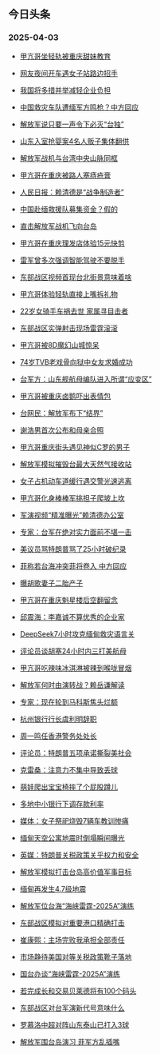 ## 今日头条 
### 2025-04-03

+ [甲亢哥坐轻轨被重庆甜妹教育](https://www.toutiao.com/trending/7488673326022282790/%3Fcategory_name%3Dtopic_innerflow%26event_type%3Dhot_board%26log_pb%3D%257B%2522category_name%2522%253A%2522topic_innerflow%2522%252C%2522cluster_type%2522%253A%25222%2522%252C%2522enter_from%2522%253A%2522click_category%2522%252C%2522entrance_hotspot%2522%253A%2522outside%2522%252C%2522event_type%2522%253A%2522hot_board%2522%252C%2522hot_board_cluster_id%2522%253A%25227488673326022282790%2522%252C%2522hot_board_impr_id%2522%253A%25222025040300133316B08BC09303214568EC%2522%252C%2522jump_page%2522%253A%2522hot_board_page%2522%252C%2522location%2522%253A%2522news_hot_card%2522%252C%2522page_location%2522%253A%2522hot_board_page%2522%252C%2522rank%2522%253A%25221%2522%252C%2522source%2522%253A%2522trending_tab%2522%252C%2522style_id%2522%253A%252240132%2522%252C%2522title%2522%253A%2522%25E7%2594%25B2%25E4%25BA%25A2%25E5%2593%25A5%25E5%259D%2590%25E8%25BD%25BB%25E8%25BD%25A8%25E8%25A2%25AB%25E9%2587%258D%25E5%25BA%2586%25E7%2594%259C%25E5%25A6%25B9%25E6%2595%2599%25E8%2582%25B2%2522%257D%26rank%3D1%26style_id%3D40132%26topic_id%3D7488673326022282790)

+ [网友夜间开车遇女子站路边招手](https://www.toutiao.com/trending/7488191077124554791/%3Fcategory_name%3Dtopic_innerflow%26event_type%3Dhot_board%26log_pb%3D%257B%2522category_name%2522%253A%2522topic_innerflow%2522%252C%2522cluster_type%2522%253A%25226%2522%252C%2522enter_from%2522%253A%2522click_category%2522%252C%2522entrance_hotspot%2522%253A%2522outside%2522%252C%2522event_type%2522%253A%2522hot_board%2522%252C%2522hot_board_cluster_id%2522%253A%25227488191077124554791%2522%252C%2522hot_board_impr_id%2522%253A%25222025040300133316B08BC09303214568EC%2522%252C%2522jump_page%2522%253A%2522hot_board_page%2522%252C%2522location%2522%253A%2522news_hot_card%2522%252C%2522page_location%2522%253A%2522hot_board_page%2522%252C%2522rank%2522%253A%25222%2522%252C%2522source%2522%253A%2522trending_tab%2522%252C%2522style_id%2522%253A%252240132%2522%252C%2522title%2522%253A%2522%25E7%25BD%2591%25E5%258F%258B%25E5%25A4%259C%25E9%2597%25B4%25E5%25BC%2580%25E8%25BD%25A6%25E9%2581%2587%25E5%25A5%25B3%25E5%25AD%2590%25E7%25AB%2599%25E8%25B7%25AF%25E8%25BE%25B9%25E6%258B%259B%25E6%2589%258B%2522%257D%26rank%3D2%26style_id%3D40132%26topic_id%3D7488191077124554791)

+ [我国将多措并举减轻企业负担](https://www.toutiao.com/article/7488650335691538998)

+ [中国救灾车队遭缅军方鸣枪？中方回应](https://www.toutiao.com/trending/7488683588808887818/%3Fcategory_name%3Dtopic_innerflow%26event_type%3Dhot_board%26log_pb%3D%257B%2522category_name%2522%253A%2522topic_innerflow%2522%252C%2522cluster_type%2522%253A%25225%2522%252C%2522enter_from%2522%253A%2522click_category%2522%252C%2522entrance_hotspot%2522%253A%2522outside%2522%252C%2522event_type%2522%253A%2522hot_board%2522%252C%2522hot_board_cluster_id%2522%253A%25227488683588808887818%2522%252C%2522hot_board_impr_id%2522%253A%25222025040300133316B08BC09303214568EC%2522%252C%2522jump_page%2522%253A%2522hot_board_page%2522%252C%2522location%2522%253A%2522news_hot_card%2522%252C%2522page_location%2522%253A%2522hot_board_page%2522%252C%2522rank%2522%253A%25224%2522%252C%2522source%2522%253A%2522trending_tab%2522%252C%2522style_id%2522%253A%252240132%2522%252C%2522title%2522%253A%2522%25E4%25B8%25AD%25E5%259B%25BD%25E6%2595%2591%25E7%2581%25BE%25E8%25BD%25A6%25E9%2598%259F%25E9%2581%25AD%25E7%25BC%2585%25E5%2586%259B%25E6%2596%25B9%25E9%25B8%25A3%25E6%259E%25AA%25EF%25BC%259F%25E4%25B8%25AD%25E6%2596%25B9%25E5%259B%259E%25E5%25BA%2594%2522%257D%26rank%3D4%26style_id%3D40132%26topic_id%3D7488683588808887818)

+ [解放军说只要一声令下必灭“台独”](https://www.toutiao.com/trending/7488140212531396620/%3Fcategory_name%3Dtopic_innerflow%26event_type%3Dhot_board%26log_pb%3D%257B%2522category_name%2522%253A%2522topic_innerflow%2522%252C%2522cluster_type%2522%253A%25222%2522%252C%2522enter_from%2522%253A%2522click_category%2522%252C%2522entrance_hotspot%2522%253A%2522outside%2522%252C%2522event_type%2522%253A%2522hot_board%2522%252C%2522hot_board_cluster_id%2522%253A%25227488140212531396620%2522%252C%2522hot_board_impr_id%2522%253A%25222025040300133316B08BC09303214568EC%2522%252C%2522jump_page%2522%253A%2522hot_board_page%2522%252C%2522location%2522%253A%2522news_hot_card%2522%252C%2522page_location%2522%253A%2522hot_board_page%2522%252C%2522rank%2522%253A%25225%2522%252C%2522source%2522%253A%2522trending_tab%2522%252C%2522style_id%2522%253A%252240132%2522%252C%2522title%2522%253A%2522%25E8%25A7%25A3%25E6%2594%25BE%25E5%2586%259B%25E8%25AF%25B4%25E5%258F%25AA%25E8%25A6%2581%25E4%25B8%2580%25E5%25A3%25B0%25E4%25BB%25A4%25E4%25B8%258B%25E5%25BF%2585%25E7%2581%25AD%25E2%2580%259C%25E5%258F%25B0%25E7%258B%25AC%25E2%2580%259D%2522%257D%26rank%3D5%26style_id%3D40132%26topic_id%3D7488140212531396620)

+ [山东入室抢婴案4名人贩子集体翻供](https://www.toutiao.com/trending/7488591687279939081/%3Fcategory_name%3Dtopic_innerflow%26event_type%3Dhot_board%26log_pb%3D%257B%2522category_name%2522%253A%2522topic_innerflow%2522%252C%2522cluster_type%2522%253A%25221%2522%252C%2522enter_from%2522%253A%2522click_category%2522%252C%2522entrance_hotspot%2522%253A%2522outside%2522%252C%2522event_type%2522%253A%2522hot_board%2522%252C%2522hot_board_cluster_id%2522%253A%25227488591687279939081%2522%252C%2522hot_board_impr_id%2522%253A%25222025040300133316B08BC09303214568EC%2522%252C%2522jump_page%2522%253A%2522hot_board_page%2522%252C%2522location%2522%253A%2522news_hot_card%2522%252C%2522page_location%2522%253A%2522hot_board_page%2522%252C%2522rank%2522%253A%25226%2522%252C%2522source%2522%253A%2522trending_tab%2522%252C%2522style_id%2522%253A%252240132%2522%252C%2522title%2522%253A%2522%25E5%25B1%25B1%25E4%25B8%259C%25E5%2585%25A5%25E5%25AE%25A4%25E6%258A%25A2%25E5%25A9%25B4%25E6%25A1%25884%25E5%2590%258D%25E4%25BA%25BA%25E8%25B4%25A9%25E5%25AD%2590%25E9%259B%2586%25E4%25BD%2593%25E7%25BF%25BB%25E4%25BE%259B%2522%257D%26rank%3D6%26style_id%3D40132%26topic_id%3D7488591687279939081)

+ [解放军战机与台湾中央山脉同框](https://www.toutiao.com/trending/7487982581389148210/%3Fcategory_name%3Dtopic_innerflow%26event_type%3Dhot_board%26log_pb%3D%257B%2522category_name%2522%253A%2522topic_innerflow%2522%252C%2522cluster_type%2522%253A%25226%2522%252C%2522enter_from%2522%253A%2522click_category%2522%252C%2522entrance_hotspot%2522%253A%2522outside%2522%252C%2522event_type%2522%253A%2522hot_board%2522%252C%2522hot_board_cluster_id%2522%253A%25227487982581389148210%2522%252C%2522hot_board_impr_id%2522%253A%25222025040300133316B08BC09303214568EC%2522%252C%2522jump_page%2522%253A%2522hot_board_page%2522%252C%2522location%2522%253A%2522news_hot_card%2522%252C%2522page_location%2522%253A%2522hot_board_page%2522%252C%2522rank%2522%253A%25227%2522%252C%2522source%2522%253A%2522trending_tab%2522%252C%2522style_id%2522%253A%252240132%2522%252C%2522title%2522%253A%2522%25E8%25A7%25A3%25E6%2594%25BE%25E5%2586%259B%25E6%2588%2598%25E6%259C%25BA%25E4%25B8%258E%25E5%258F%25B0%25E6%25B9%25BE%25E4%25B8%25AD%25E5%25A4%25AE%25E5%25B1%25B1%25E8%2584%2589%25E5%2590%258C%25E6%25A1%2586%2522%257D%26rank%3D7%26style_id%3D40132%26topic_id%3D7487982581389148210)

+ [甲亢哥在重庆被路人塞痔疮膏](https://www.toutiao.com/trending/7488685195961601563/%3Fcategory_name%3Dtopic_innerflow%26event_type%3Dhot_board%26log_pb%3D%257B%2522category_name%2522%253A%2522topic_innerflow%2522%252C%2522cluster_type%2522%253A%25222%2522%252C%2522enter_from%2522%253A%2522click_category%2522%252C%2522entrance_hotspot%2522%253A%2522outside%2522%252C%2522event_type%2522%253A%2522hot_board%2522%252C%2522hot_board_cluster_id%2522%253A%25227488685195961601563%2522%252C%2522hot_board_impr_id%2522%253A%25222025040300133316B08BC09303214568EC%2522%252C%2522jump_page%2522%253A%2522hot_board_page%2522%252C%2522location%2522%253A%2522news_hot_card%2522%252C%2522page_location%2522%253A%2522hot_board_page%2522%252C%2522rank%2522%253A%25228%2522%252C%2522source%2522%253A%2522trending_tab%2522%252C%2522style_id%2522%253A%252240132%2522%252C%2522title%2522%253A%2522%25E7%2594%25B2%25E4%25BA%25A2%25E5%2593%25A5%25E5%259C%25A8%25E9%2587%258D%25E5%25BA%2586%25E8%25A2%25AB%25E8%25B7%25AF%25E4%25BA%25BA%25E5%25A1%259E%25E7%2597%2594%25E7%2596%25AE%25E8%2586%258F%2522%257D%26rank%3D8%26style_id%3D40132%26topic_id%3D7488685195961601563)

+ [人民日报：赖清德是“战争制造者”](https://www.toutiao.com/trending/7488210627748741161/%3Fcategory_name%3Dtopic_innerflow%26event_type%3Dhot_board%26log_pb%3D%257B%2522category_name%2522%253A%2522topic_innerflow%2522%252C%2522cluster_type%2522%253A%252212%2522%252C%2522enter_from%2522%253A%2522click_category%2522%252C%2522entrance_hotspot%2522%253A%2522outside%2522%252C%2522event_type%2522%253A%2522hot_board%2522%252C%2522hot_board_cluster_id%2522%253A%25227488210627748741161%2522%252C%2522hot_board_impr_id%2522%253A%25222025040300133316B08BC09303214568EC%2522%252C%2522jump_page%2522%253A%2522hot_board_page%2522%252C%2522location%2522%253A%2522news_hot_card%2522%252C%2522page_location%2522%253A%2522hot_board_page%2522%252C%2522rank%2522%253A%25229%2522%252C%2522source%2522%253A%2522trending_tab%2522%252C%2522style_id%2522%253A%252240132%2522%252C%2522title%2522%253A%2522%25E4%25BA%25BA%25E6%25B0%2591%25E6%2597%25A5%25E6%258A%25A5%25EF%25BC%259A%25E8%25B5%2596%25E6%25B8%2585%25E5%25BE%25B7%25E6%2598%25AF%25E2%2580%259C%25E6%2588%2598%25E4%25BA%2589%25E5%2588%25B6%25E9%2580%25A0%25E8%2580%2585%25E2%2580%259D%2522%257D%26rank%3D9%26style_id%3D40132%26topic_id%3D7488210627748741161)

+ [中国赴缅救援队募集资金？假的](https://www.toutiao.com/trending/7488268164783128614/%3Fcategory_name%3Dtopic_innerflow%26event_type%3Dhot_board%26log_pb%3D%257B%2522category_name%2522%253A%2522topic_innerflow%2522%252C%2522cluster_type%2522%253A%25222%2522%252C%2522enter_from%2522%253A%2522click_category%2522%252C%2522entrance_hotspot%2522%253A%2522outside%2522%252C%2522event_type%2522%253A%2522hot_board%2522%252C%2522hot_board_cluster_id%2522%253A%25227488268164783128614%2522%252C%2522hot_board_impr_id%2522%253A%25222025040300133316B08BC09303214568EC%2522%252C%2522jump_page%2522%253A%2522hot_board_page%2522%252C%2522location%2522%253A%2522news_hot_card%2522%252C%2522page_location%2522%253A%2522hot_board_page%2522%252C%2522rank%2522%253A%252210%2522%252C%2522source%2522%253A%2522trending_tab%2522%252C%2522style_id%2522%253A%252240132%2522%252C%2522title%2522%253A%2522%25E4%25B8%25AD%25E5%259B%25BD%25E8%25B5%25B4%25E7%25BC%2585%25E6%2595%2591%25E6%258F%25B4%25E9%2598%259F%25E5%258B%259F%25E9%259B%2586%25E8%25B5%2584%25E9%2587%2591%25EF%25BC%259F%25E5%2581%2587%25E7%259A%2584%2522%257D%26rank%3D10%26style_id%3D40132%26topic_id%3D7488268164783128614)

+ [直击解放军战机飞向台岛](https://www.toutiao.com/trending/7487570656692125733/%3Fcategory_name%3Dtopic_innerflow%26event_type%3Dhot_board%26log_pb%3D%257B%2522category_name%2522%253A%2522topic_innerflow%2522%252C%2522cluster_type%2522%253A%25226%2522%252C%2522enter_from%2522%253A%2522click_category%2522%252C%2522entrance_hotspot%2522%253A%2522outside%2522%252C%2522event_type%2522%253A%2522hot_board%2522%252C%2522hot_board_cluster_id%2522%253A%25227487570656692125733%2522%252C%2522hot_board_impr_id%2522%253A%25222025040300133316B08BC09303214568EC%2522%252C%2522jump_page%2522%253A%2522hot_board_page%2522%252C%2522location%2522%253A%2522news_hot_card%2522%252C%2522page_location%2522%253A%2522hot_board_page%2522%252C%2522rank%2522%253A%252211%2522%252C%2522source%2522%253A%2522trending_tab%2522%252C%2522style_id%2522%253A%252240132%2522%252C%2522title%2522%253A%2522%25E7%259B%25B4%25E5%2587%25BB%25E8%25A7%25A3%25E6%2594%25BE%25E5%2586%259B%25E6%2588%2598%25E6%259C%25BA%25E9%25A3%259E%25E5%2590%2591%25E5%258F%25B0%25E5%25B2%259B%2522%257D%26rank%3D11%26style_id%3D40132%26topic_id%3D7487570656692125733)

+ [甲亢哥在重庆理发店体验15元快剪](https://www.toutiao.com/trending/7488711932178910746/%3Fcategory_name%3Dtopic_innerflow%26event_type%3Dhot_board%26log_pb%3D%257B%2522category_name%2522%253A%2522topic_innerflow%2522%252C%2522cluster_type%2522%253A%25222%2522%252C%2522enter_from%2522%253A%2522click_category%2522%252C%2522entrance_hotspot%2522%253A%2522outside%2522%252C%2522event_type%2522%253A%2522hot_board%2522%252C%2522hot_board_cluster_id%2522%253A%25227488711932178910746%2522%252C%2522hot_board_impr_id%2522%253A%25222025040300133316B08BC09303214568EC%2522%252C%2522jump_page%2522%253A%2522hot_board_page%2522%252C%2522location%2522%253A%2522news_hot_card%2522%252C%2522page_location%2522%253A%2522hot_board_page%2522%252C%2522rank%2522%253A%252212%2522%252C%2522source%2522%253A%2522trending_tab%2522%252C%2522style_id%2522%253A%252240132%2522%252C%2522title%2522%253A%2522%25E7%2594%25B2%25E4%25BA%25A2%25E5%2593%25A5%25E5%259C%25A8%25E9%2587%258D%25E5%25BA%2586%25E7%2590%2586%25E5%258F%2591%25E5%25BA%2597%25E4%25BD%2593%25E9%25AA%258C15%25E5%2585%2583%25E5%25BF%25AB%25E5%2589%25AA%2522%257D%26rank%3D12%26style_id%3D40132%26topic_id%3D7488711932178910746)

+ [雷军曾多次强调智能驾驶不要脱手](https://www.toutiao.com/trending/7487994113829797942/%3Fcategory_name%3Dtopic_innerflow%26event_type%3Dhot_board%26log_pb%3D%257B%2522category_name%2522%253A%2522topic_innerflow%2522%252C%2522cluster_type%2522%253A%25226%2522%252C%2522enter_from%2522%253A%2522click_category%2522%252C%2522entrance_hotspot%2522%253A%2522outside%2522%252C%2522event_type%2522%253A%2522hot_board%2522%252C%2522hot_board_cluster_id%2522%253A%25227487994113829797942%2522%252C%2522hot_board_impr_id%2522%253A%25222025040300133316B08BC09303214568EC%2522%252C%2522jump_page%2522%253A%2522hot_board_page%2522%252C%2522location%2522%253A%2522news_hot_card%2522%252C%2522page_location%2522%253A%2522hot_board_page%2522%252C%2522rank%2522%253A%252213%2522%252C%2522source%2522%253A%2522trending_tab%2522%252C%2522style_id%2522%253A%252240132%2522%252C%2522title%2522%253A%2522%25E9%259B%25B7%25E5%2586%259B%25E6%259B%25BE%25E5%25A4%259A%25E6%25AC%25A1%25E5%25BC%25BA%25E8%25B0%2583%25E6%2599%25BA%25E8%2583%25BD%25E9%25A9%25BE%25E9%25A9%25B6%25E4%25B8%258D%25E8%25A6%2581%25E8%2584%25B1%25E6%2589%258B%2522%257D%26rank%3D13%26style_id%3D40132%26topic_id%3D7487994113829797942)

+ [东部战区视频首现台北街景意味着啥](https://www.toutiao.com/trending/7488677206730821129/%3Fcategory_name%3Dtopic_innerflow%26event_type%3Dhot_board%26log_pb%3D%257B%2522category_name%2522%253A%2522topic_innerflow%2522%252C%2522cluster_type%2522%253A%25222%2522%252C%2522enter_from%2522%253A%2522click_category%2522%252C%2522entrance_hotspot%2522%253A%2522outside%2522%252C%2522event_type%2522%253A%2522hot_board%2522%252C%2522hot_board_cluster_id%2522%253A%25227488677206730821129%2522%252C%2522hot_board_impr_id%2522%253A%25222025040300133316B08BC09303214568EC%2522%252C%2522jump_page%2522%253A%2522hot_board_page%2522%252C%2522location%2522%253A%2522news_hot_card%2522%252C%2522page_location%2522%253A%2522hot_board_page%2522%252C%2522rank%2522%253A%252214%2522%252C%2522source%2522%253A%2522trending_tab%2522%252C%2522style_id%2522%253A%252240132%2522%252C%2522title%2522%253A%2522%25E4%25B8%259C%25E9%2583%25A8%25E6%2588%2598%25E5%258C%25BA%25E8%25A7%2586%25E9%25A2%2591%25E9%25A6%2596%25E7%258E%25B0%25E5%258F%25B0%25E5%258C%2597%25E8%25A1%2597%25E6%2599%25AF%25E6%2584%258F%25E5%2591%25B3%25E7%259D%2580%25E5%2595%25A5%2522%257D%26rank%3D14%26style_id%3D40132%26topic_id%3D7488677206730821129)

+ [甲亢哥体验轻轨直接上嘴拆礼物](https://www.toutiao.com/trending/7488714865595469338/%3Fcategory_name%3Dtopic_innerflow%26event_type%3Dhot_board%26log_pb%3D%257B%2522category_name%2522%253A%2522topic_innerflow%2522%252C%2522cluster_type%2522%253A%25222%2522%252C%2522enter_from%2522%253A%2522click_category%2522%252C%2522entrance_hotspot%2522%253A%2522outside%2522%252C%2522event_type%2522%253A%2522hot_board%2522%252C%2522hot_board_cluster_id%2522%253A%25227488714865595469338%2522%252C%2522hot_board_impr_id%2522%253A%25222025040300133316B08BC09303214568EC%2522%252C%2522jump_page%2522%253A%2522hot_board_page%2522%252C%2522location%2522%253A%2522news_hot_card%2522%252C%2522page_location%2522%253A%2522hot_board_page%2522%252C%2522rank%2522%253A%252215%2522%252C%2522source%2522%253A%2522trending_tab%2522%252C%2522style_id%2522%253A%252240132%2522%252C%2522title%2522%253A%2522%25E7%2594%25B2%25E4%25BA%25A2%25E5%2593%25A5%25E4%25BD%2593%25E9%25AA%258C%25E8%25BD%25BB%25E8%25BD%25A8%25E7%259B%25B4%25E6%258E%25A5%25E4%25B8%258A%25E5%2598%25B4%25E6%258B%2586%25E7%25A4%25BC%25E7%2589%25A9%2522%257D%26rank%3D15%26style_id%3D40132%26topic_id%3D7488714865595469338)

+ [22岁女骑手车祸去世 家属寻目击者](https://www.toutiao.com/trending/7488624763330527295/%3Fcategory_name%3Dtopic_innerflow%26event_type%3Dhot_board%26log_pb%3D%257B%2522category_name%2522%253A%2522topic_innerflow%2522%252C%2522cluster_type%2522%253A%25226%2522%252C%2522enter_from%2522%253A%2522click_category%2522%252C%2522entrance_hotspot%2522%253A%2522outside%2522%252C%2522event_type%2522%253A%2522hot_board%2522%252C%2522hot_board_cluster_id%2522%253A%25227488624763330527295%2522%252C%2522hot_board_impr_id%2522%253A%25222025040300133316B08BC09303214568EC%2522%252C%2522jump_page%2522%253A%2522hot_board_page%2522%252C%2522location%2522%253A%2522news_hot_card%2522%252C%2522page_location%2522%253A%2522hot_board_page%2522%252C%2522rank%2522%253A%252216%2522%252C%2522source%2522%253A%2522trending_tab%2522%252C%2522style_id%2522%253A%252240132%2522%252C%2522title%2522%253A%252222%25E5%25B2%2581%25E5%25A5%25B3%25E9%25AA%2591%25E6%2589%258B%25E8%25BD%25A6%25E7%25A5%25B8%25E5%258E%25BB%25E4%25B8%2596%2B%25E5%25AE%25B6%25E5%25B1%259E%25E5%25AF%25BB%25E7%259B%25AE%25E5%2587%25BB%25E8%2580%2585%2522%257D%26rank%3D16%26style_id%3D40132%26topic_id%3D7488624763330527295)

+ [东部战区实弹射击现场雷霆滚滚](https://www.toutiao.com/trending/7488580623599439410/%3Fcategory_name%3Dtopic_innerflow%26event_type%3Dhot_board%26log_pb%3D%257B%2522category_name%2522%253A%2522topic_innerflow%2522%252C%2522cluster_type%2522%253A%25222%2522%252C%2522enter_from%2522%253A%2522click_category%2522%252C%2522entrance_hotspot%2522%253A%2522outside%2522%252C%2522event_type%2522%253A%2522hot_board%2522%252C%2522hot_board_cluster_id%2522%253A%25227488580623599439410%2522%252C%2522hot_board_impr_id%2522%253A%25222025040300133316B08BC09303214568EC%2522%252C%2522jump_page%2522%253A%2522hot_board_page%2522%252C%2522location%2522%253A%2522news_hot_card%2522%252C%2522page_location%2522%253A%2522hot_board_page%2522%252C%2522rank%2522%253A%252217%2522%252C%2522source%2522%253A%2522trending_tab%2522%252C%2522style_id%2522%253A%252240132%2522%252C%2522title%2522%253A%2522%25E4%25B8%259C%25E9%2583%25A8%25E6%2588%2598%25E5%258C%25BA%25E5%25AE%259E%25E5%25BC%25B9%25E5%25B0%2584%25E5%2587%25BB%25E7%258E%25B0%25E5%259C%25BA%25E9%259B%25B7%25E9%259C%2586%25E6%25BB%259A%25E6%25BB%259A%2522%257D%26rank%3D17%26style_id%3D40132%26topic_id%3D7488580623599439410)

+ [甲亢哥被8D魔幻山城惊呆](https://www.toutiao.com/trending/7488671310231424562/%3Fcategory_name%3Dtopic_innerflow%26event_type%3Dhot_board%26log_pb%3D%257B%2522category_name%2522%253A%2522topic_innerflow%2522%252C%2522cluster_type%2522%253A%25222%2522%252C%2522enter_from%2522%253A%2522click_category%2522%252C%2522entrance_hotspot%2522%253A%2522outside%2522%252C%2522event_type%2522%253A%2522hot_board%2522%252C%2522hot_board_cluster_id%2522%253A%25227488671310231424562%2522%252C%2522hot_board_impr_id%2522%253A%25222025040300133316B08BC09303214568EC%2522%252C%2522jump_page%2522%253A%2522hot_board_page%2522%252C%2522location%2522%253A%2522news_hot_card%2522%252C%2522page_location%2522%253A%2522hot_board_page%2522%252C%2522rank%2522%253A%252218%2522%252C%2522source%2522%253A%2522trending_tab%2522%252C%2522style_id%2522%253A%252240132%2522%252C%2522title%2522%253A%2522%25E7%2594%25B2%25E4%25BA%25A2%25E5%2593%25A5%25E8%25A2%25AB8D%25E9%25AD%2594%25E5%25B9%25BB%25E5%25B1%25B1%25E5%259F%258E%25E6%2583%258A%25E5%2591%2586%2522%257D%26rank%3D18%26style_id%3D40132%26topic_id%3D7488671310231424562)

+ [74岁TVB老戏骨向狱中女友求婚成功](https://www.toutiao.com/trending/7488231563558764595/%3Fcategory_name%3Dtopic_innerflow%26event_type%3Dhot_board%26log_pb%3D%257B%2522category_name%2522%253A%2522topic_innerflow%2522%252C%2522cluster_type%2522%253A%25221%2522%252C%2522enter_from%2522%253A%2522click_category%2522%252C%2522entrance_hotspot%2522%253A%2522outside%2522%252C%2522event_type%2522%253A%2522hot_board%2522%252C%2522hot_board_cluster_id%2522%253A%25227488231563558764595%2522%252C%2522hot_board_impr_id%2522%253A%25222025040300133316B08BC09303214568EC%2522%252C%2522jump_page%2522%253A%2522hot_board_page%2522%252C%2522location%2522%253A%2522news_hot_card%2522%252C%2522page_location%2522%253A%2522hot_board_page%2522%252C%2522rank%2522%253A%252219%2522%252C%2522source%2522%253A%2522trending_tab%2522%252C%2522style_id%2522%253A%252240132%2522%252C%2522title%2522%253A%252274%25E5%25B2%2581TVB%25E8%2580%2581%25E6%2588%258F%25E9%25AA%25A8%25E5%2590%2591%25E7%258B%25B1%25E4%25B8%25AD%25E5%25A5%25B3%25E5%258F%258B%25E6%25B1%2582%25E5%25A9%259A%25E6%2588%2590%25E5%258A%259F%2522%257D%26rank%3D19%26style_id%3D40132%26topic_id%3D7488231563558764595)

+ [台军方：山东舰航母编队进入所谓“应变区”](https://www.toutiao.com/trending/7488155096065507355/%3Fcategory_name%3Dtopic_innerflow%26event_type%3Dhot_board%26log_pb%3D%257B%2522category_name%2522%253A%2522topic_innerflow%2522%252C%2522cluster_type%2522%253A%252212%2522%252C%2522enter_from%2522%253A%2522click_category%2522%252C%2522entrance_hotspot%2522%253A%2522outside%2522%252C%2522event_type%2522%253A%2522hot_board%2522%252C%2522hot_board_cluster_id%2522%253A%25227488155096065507355%2522%252C%2522hot_board_impr_id%2522%253A%25222025040300133316B08BC09303214568EC%2522%252C%2522jump_page%2522%253A%2522hot_board_page%2522%252C%2522location%2522%253A%2522news_hot_card%2522%252C%2522page_location%2522%253A%2522hot_board_page%2522%252C%2522rank%2522%253A%252220%2522%252C%2522source%2522%253A%2522trending_tab%2522%252C%2522style_id%2522%253A%252240132%2522%252C%2522title%2522%253A%2522%25E5%258F%25B0%25E5%2586%259B%25E6%2596%25B9%25EF%25BC%259A%25E5%25B1%25B1%25E4%25B8%259C%25E8%2588%25B0%25E8%2588%25AA%25E6%25AF%258D%25E7%25BC%2596%25E9%2598%259F%25E8%25BF%259B%25E5%2585%25A5%25E6%2589%2580%25E8%25B0%2593%25E2%2580%259C%25E5%25BA%2594%25E5%258F%2598%25E5%258C%25BA%25E2%2580%259D%2522%257D%26rank%3D20%26style_id%3D40132%26topic_id%3D7488155096065507355)

+ [甲亢哥被重庆卤鹅吓出表情包](https://www.toutiao.com/trending/7488640376404954650/%3Fcategory_name%3Dtopic_innerflow%26event_type%3Dhot_board%26log_pb%3D%257B%2522category_name%2522%253A%2522topic_innerflow%2522%252C%2522cluster_type%2522%253A%25222%2522%252C%2522enter_from%2522%253A%2522click_category%2522%252C%2522entrance_hotspot%2522%253A%2522outside%2522%252C%2522event_type%2522%253A%2522hot_board%2522%252C%2522hot_board_cluster_id%2522%253A%25227488640376404954650%2522%252C%2522hot_board_impr_id%2522%253A%25222025040300133316B08BC09303214568EC%2522%252C%2522jump_page%2522%253A%2522hot_board_page%2522%252C%2522location%2522%253A%2522news_hot_card%2522%252C%2522page_location%2522%253A%2522hot_board_page%2522%252C%2522rank%2522%253A%252221%2522%252C%2522source%2522%253A%2522trending_tab%2522%252C%2522style_id%2522%253A%252240132%2522%252C%2522title%2522%253A%2522%25E7%2594%25B2%25E4%25BA%25A2%25E5%2593%25A5%25E8%25A2%25AB%25E9%2587%258D%25E5%25BA%2586%25E5%258D%25A4%25E9%25B9%2585%25E5%2590%2593%25E5%2587%25BA%25E8%25A1%25A8%25E6%2583%2585%25E5%258C%2585%2522%257D%26rank%3D21%26style_id%3D40132%26topic_id%3D7488640376404954650)

+ [台网民：解放军布下“结界”](https://www.toutiao.com/trending/7488703011062054949/%3Fcategory_name%3Dtopic_innerflow%26event_type%3Dhot_board%26log_pb%3D%257B%2522category_name%2522%253A%2522topic_innerflow%2522%252C%2522cluster_type%2522%253A%25220%2522%252C%2522enter_from%2522%253A%2522click_category%2522%252C%2522entrance_hotspot%2522%253A%2522outside%2522%252C%2522event_type%2522%253A%2522hot_board%2522%252C%2522hot_board_cluster_id%2522%253A%25227488703011062054949%2522%252C%2522hot_board_impr_id%2522%253A%25222025040300133316B08BC09303214568EC%2522%252C%2522jump_page%2522%253A%2522hot_board_page%2522%252C%2522location%2522%253A%2522news_hot_card%2522%252C%2522page_location%2522%253A%2522hot_board_page%2522%252C%2522rank%2522%253A%252222%2522%252C%2522source%2522%253A%2522trending_tab%2522%252C%2522style_id%2522%253A%252240132%2522%252C%2522title%2522%253A%2522%25E5%258F%25B0%25E7%25BD%2591%25E6%25B0%2591%25EF%25BC%259A%25E8%25A7%25A3%25E6%2594%25BE%25E5%2586%259B%25E5%25B8%2583%25E4%25B8%258B%25E2%2580%259C%25E7%25BB%2593%25E7%2595%258C%25E2%2580%259D%2522%257D%26rank%3D22%26style_id%3D40132%26topic_id%3D7488703011062054949)

+ [谢浩男首次公布和母亲合照](https://www.toutiao.com/trending/7487579614898864154/%3Fcategory_name%3Dtopic_innerflow%26event_type%3Dhot_board%26log_pb%3D%257B%2522category_name%2522%253A%2522topic_innerflow%2522%252C%2522cluster_type%2522%253A%25221%2522%252C%2522enter_from%2522%253A%2522click_category%2522%252C%2522entrance_hotspot%2522%253A%2522outside%2522%252C%2522event_type%2522%253A%2522hot_board%2522%252C%2522hot_board_cluster_id%2522%253A%25227487579614898864154%2522%252C%2522hot_board_impr_id%2522%253A%25222025040300133316B08BC09303214568EC%2522%252C%2522jump_page%2522%253A%2522hot_board_page%2522%252C%2522location%2522%253A%2522news_hot_card%2522%252C%2522page_location%2522%253A%2522hot_board_page%2522%252C%2522rank%2522%253A%252223%2522%252C%2522source%2522%253A%2522trending_tab%2522%252C%2522style_id%2522%253A%252240132%2522%252C%2522title%2522%253A%2522%25E8%25B0%25A2%25E6%25B5%25A9%25E7%2594%25B7%25E9%25A6%2596%25E6%25AC%25A1%25E5%2585%25AC%25E5%25B8%2583%25E5%2592%258C%25E6%25AF%258D%25E4%25BA%25B2%25E5%2590%2588%25E7%2585%25A7%2522%257D%26rank%3D23%26style_id%3D40132%26topic_id%3D7487579614898864154)

+ [甲亢哥重庆街头遇见神似C罗的男子](https://www.toutiao.com/trending/7488563220421279780/%3Fcategory_name%3Dtopic_innerflow%26event_type%3Dhot_board%26log_pb%3D%257B%2522category_name%2522%253A%2522topic_innerflow%2522%252C%2522cluster_type%2522%253A%25222%2522%252C%2522enter_from%2522%253A%2522click_category%2522%252C%2522entrance_hotspot%2522%253A%2522outside%2522%252C%2522event_type%2522%253A%2522hot_board%2522%252C%2522hot_board_cluster_id%2522%253A%25227488563220421279780%2522%252C%2522hot_board_impr_id%2522%253A%25222025040300133316B08BC09303214568EC%2522%252C%2522jump_page%2522%253A%2522hot_board_page%2522%252C%2522location%2522%253A%2522news_hot_card%2522%252C%2522page_location%2522%253A%2522hot_board_page%2522%252C%2522rank%2522%253A%252224%2522%252C%2522source%2522%253A%2522trending_tab%2522%252C%2522style_id%2522%253A%252240132%2522%252C%2522title%2522%253A%2522%25E7%2594%25B2%25E4%25BA%25A2%25E5%2593%25A5%25E9%2587%258D%25E5%25BA%2586%25E8%25A1%2597%25E5%25A4%25B4%25E9%2581%2587%25E8%25A7%2581%25E7%25A5%259E%25E4%25BC%25BCC%25E7%25BD%2597%25E7%259A%2584%25E7%2594%25B7%25E5%25AD%2590%2522%257D%26rank%3D24%26style_id%3D40132%26topic_id%3D7488563220421279780)

+ [解放军模拟摧毁台最大天然气接收站](https://www.toutiao.com/trending/7488594971356889139/%3Fcategory_name%3Dtopic_innerflow%26event_type%3Dhot_board%26log_pb%3D%257B%2522category_name%2522%253A%2522topic_innerflow%2522%252C%2522cluster_type%2522%253A%25226%2522%252C%2522enter_from%2522%253A%2522click_category%2522%252C%2522entrance_hotspot%2522%253A%2522outside%2522%252C%2522event_type%2522%253A%2522hot_board%2522%252C%2522hot_board_cluster_id%2522%253A%25227488594971356889139%2522%252C%2522hot_board_impr_id%2522%253A%25222025040300133316B08BC09303214568EC%2522%252C%2522jump_page%2522%253A%2522hot_board_page%2522%252C%2522location%2522%253A%2522news_hot_card%2522%252C%2522page_location%2522%253A%2522hot_board_page%2522%252C%2522rank%2522%253A%252225%2522%252C%2522source%2522%253A%2522trending_tab%2522%252C%2522style_id%2522%253A%252240132%2522%252C%2522title%2522%253A%2522%25E8%25A7%25A3%25E6%2594%25BE%25E5%2586%259B%25E6%25A8%25A1%25E6%258B%259F%25E6%2591%25A7%25E6%25AF%2581%25E5%258F%25B0%25E6%259C%2580%25E5%25A4%25A7%25E5%25A4%25A9%25E7%2584%25B6%25E6%25B0%2594%25E6%258E%25A5%25E6%2594%25B6%25E7%25AB%2599%2522%257D%26rank%3D25%26style_id%3D40132%26topic_id%3D7488594971356889139)

+ [女子占机动车道缓行遇交警光速逃离](https://www.toutiao.com/trending/7487580861819256842/%3Fcategory_name%3Dtopic_innerflow%26event_type%3Dhot_board%26log_pb%3D%257B%2522category_name%2522%253A%2522topic_innerflow%2522%252C%2522cluster_type%2522%253A%25226%2522%252C%2522enter_from%2522%253A%2522click_category%2522%252C%2522entrance_hotspot%2522%253A%2522outside%2522%252C%2522event_type%2522%253A%2522hot_board%2522%252C%2522hot_board_cluster_id%2522%253A%25227487580861819256842%2522%252C%2522hot_board_impr_id%2522%253A%25222025040300133316B08BC09303214568EC%2522%252C%2522jump_page%2522%253A%2522hot_board_page%2522%252C%2522location%2522%253A%2522news_hot_card%2522%252C%2522page_location%2522%253A%2522hot_board_page%2522%252C%2522rank%2522%253A%252226%2522%252C%2522source%2522%253A%2522trending_tab%2522%252C%2522style_id%2522%253A%252240132%2522%252C%2522title%2522%253A%2522%25E5%25A5%25B3%25E5%25AD%2590%25E5%258D%25A0%25E6%259C%25BA%25E5%258A%25A8%25E8%25BD%25A6%25E9%2581%2593%25E7%25BC%2593%25E8%25A1%258C%25E9%2581%2587%25E4%25BA%25A4%25E8%25AD%25A6%25E5%2585%2589%25E9%2580%259F%25E9%2580%2583%25E7%25A6%25BB%2522%257D%26rank%3D26%26style_id%3D40132%26topic_id%3D7487580861819256842)

+ [甲亢哥化身棒棒军挑担子爬坡上坎](https://www.toutiao.com/trending/7488679833602412082/%3Fcategory_name%3Dtopic_innerflow%26event_type%3Dhot_board%26log_pb%3D%257B%2522category_name%2522%253A%2522topic_innerflow%2522%252C%2522cluster_type%2522%253A%25222%2522%252C%2522enter_from%2522%253A%2522click_category%2522%252C%2522entrance_hotspot%2522%253A%2522outside%2522%252C%2522event_type%2522%253A%2522hot_board%2522%252C%2522hot_board_cluster_id%2522%253A%25227488679833602412082%2522%252C%2522hot_board_impr_id%2522%253A%25222025040300133316B08BC09303214568EC%2522%252C%2522jump_page%2522%253A%2522hot_board_page%2522%252C%2522location%2522%253A%2522news_hot_card%2522%252C%2522page_location%2522%253A%2522hot_board_page%2522%252C%2522rank%2522%253A%252227%2522%252C%2522source%2522%253A%2522trending_tab%2522%252C%2522style_id%2522%253A%252240132%2522%252C%2522title%2522%253A%2522%25E7%2594%25B2%25E4%25BA%25A2%25E5%2593%25A5%25E5%258C%2596%25E8%25BA%25AB%25E6%25A3%2592%25E6%25A3%2592%25E5%2586%259B%25E6%258C%2591%25E6%258B%2585%25E5%25AD%2590%25E7%2588%25AC%25E5%259D%25A1%25E4%25B8%258A%25E5%259D%258E%2522%257D%26rank%3D27%26style_id%3D40132%26topic_id%3D7488679833602412082)

+ [军演视频“精准曝光”赖清德办公室](https://www.toutiao.com/trending/7488587694277135882/%3Fcategory_name%3Dtopic_innerflow%26event_type%3Dhot_board%26log_pb%3D%257B%2522category_name%2522%253A%2522topic_innerflow%2522%252C%2522cluster_type%2522%253A%252213%2522%252C%2522enter_from%2522%253A%2522click_category%2522%252C%2522entrance_hotspot%2522%253A%2522outside%2522%252C%2522event_type%2522%253A%2522hot_board%2522%252C%2522hot_board_cluster_id%2522%253A%25227488587694277135882%2522%252C%2522hot_board_impr_id%2522%253A%25222025040300133316B08BC09303214568EC%2522%252C%2522jump_page%2522%253A%2522hot_board_page%2522%252C%2522location%2522%253A%2522news_hot_card%2522%252C%2522page_location%2522%253A%2522hot_board_page%2522%252C%2522rank%2522%253A%252228%2522%252C%2522source%2522%253A%2522trending_tab%2522%252C%2522style_id%2522%253A%252240132%2522%252C%2522title%2522%253A%2522%25E5%2586%259B%25E6%25BC%2594%25E8%25A7%2586%25E9%25A2%2591%25E2%2580%259C%25E7%25B2%25BE%25E5%2587%2586%25E6%259B%259D%25E5%2585%2589%25E2%2580%259D%25E8%25B5%2596%25E6%25B8%2585%25E5%25BE%25B7%25E5%258A%259E%25E5%2585%25AC%25E5%25AE%25A4%2522%257D%26rank%3D28%26style_id%3D40132%26topic_id%3D7488587694277135882)

+ [专家：台军在绝对实力面前不堪一击](https://www.toutiao.com/trending/7487908321408729126/%3Fcategory_name%3Dtopic_innerflow%26event_type%3Dhot_board%26log_pb%3D%257B%2522category_name%2522%253A%2522topic_innerflow%2522%252C%2522cluster_type%2522%253A%25226%2522%252C%2522enter_from%2522%253A%2522click_category%2522%252C%2522entrance_hotspot%2522%253A%2522outside%2522%252C%2522event_type%2522%253A%2522hot_board%2522%252C%2522hot_board_cluster_id%2522%253A%25227487908321408729126%2522%252C%2522hot_board_impr_id%2522%253A%25222025040300133316B08BC09303214568EC%2522%252C%2522jump_page%2522%253A%2522hot_board_page%2522%252C%2522location%2522%253A%2522news_hot_card%2522%252C%2522page_location%2522%253A%2522hot_board_page%2522%252C%2522rank%2522%253A%252229%2522%252C%2522source%2522%253A%2522trending_tab%2522%252C%2522style_id%2522%253A%252240132%2522%252C%2522title%2522%253A%2522%25E4%25B8%2593%25E5%25AE%25B6%25EF%25BC%259A%25E5%258F%25B0%25E5%2586%259B%25E5%259C%25A8%25E7%25BB%259D%25E5%25AF%25B9%25E5%25AE%259E%25E5%258A%259B%25E9%259D%25A2%25E5%2589%258D%25E4%25B8%258D%25E5%25A0%25AA%25E4%25B8%2580%25E5%2587%25BB%2522%257D%26rank%3D29%26style_id%3D40132%26topic_id%3D7487908321408729126)

+ [美议员骂特朗普骂了25小时破纪录](https://www.toutiao.com/trending/7488167271345487883/%3Fcategory_name%3Dtopic_innerflow%26event_type%3Dhot_board%26log_pb%3D%257B%2522category_name%2522%253A%2522topic_innerflow%2522%252C%2522cluster_type%2522%253A%25221%2522%252C%2522enter_from%2522%253A%2522click_category%2522%252C%2522entrance_hotspot%2522%253A%2522outside%2522%252C%2522event_type%2522%253A%2522hot_board%2522%252C%2522hot_board_cluster_id%2522%253A%25227488167271345487883%2522%252C%2522hot_board_impr_id%2522%253A%25222025040300133316B08BC09303214568EC%2522%252C%2522jump_page%2522%253A%2522hot_board_page%2522%252C%2522location%2522%253A%2522news_hot_card%2522%252C%2522page_location%2522%253A%2522hot_board_page%2522%252C%2522rank%2522%253A%252230%2522%252C%2522source%2522%253A%2522trending_tab%2522%252C%2522style_id%2522%253A%252240132%2522%252C%2522title%2522%253A%2522%25E7%25BE%258E%25E8%25AE%25AE%25E5%2591%2598%25E9%25AA%2582%25E7%2589%25B9%25E6%259C%2597%25E6%2599%25AE%25E9%25AA%2582%25E4%25BA%258625%25E5%25B0%258F%25E6%2597%25B6%25E7%25A0%25B4%25E7%25BA%25AA%25E5%25BD%2595%2522%257D%26rank%3D30%26style_id%3D40132%26topic_id%3D7488167271345487883)

+ [菲称若台海冲突菲将卷入 中方回应](https://www.toutiao.com/trending/7488626187590372914/%3Fcategory_name%3Dtopic_innerflow%26event_type%3Dhot_board%26log_pb%3D%257B%2522category_name%2522%253A%2522topic_innerflow%2522%252C%2522cluster_type%2522%253A%25222%2522%252C%2522enter_from%2522%253A%2522click_category%2522%252C%2522entrance_hotspot%2522%253A%2522outside%2522%252C%2522event_type%2522%253A%2522hot_board%2522%252C%2522hot_board_cluster_id%2522%253A%25227488626187590372914%2522%252C%2522hot_board_impr_id%2522%253A%25222025040300133316B08BC09303214568EC%2522%252C%2522jump_page%2522%253A%2522hot_board_page%2522%252C%2522location%2522%253A%2522news_hot_card%2522%252C%2522page_location%2522%253A%2522hot_board_page%2522%252C%2522rank%2522%253A%252231%2522%252C%2522source%2522%253A%2522trending_tab%2522%252C%2522style_id%2522%253A%252240132%2522%252C%2522title%2522%253A%2522%25E8%258F%25B2%25E7%25A7%25B0%25E8%258B%25A5%25E5%258F%25B0%25E6%25B5%25B7%25E5%2586%25B2%25E7%25AA%2581%25E8%258F%25B2%25E5%25B0%2586%25E5%258D%25B7%25E5%2585%25A5%2B%25E4%25B8%25AD%25E6%2596%25B9%25E5%259B%259E%25E5%25BA%2594%2522%257D%26rank%3D31%26style_id%3D40132%26topic_id%3D7488626187590372914)

+ [曝胡歌妻子二胎产子](https://www.toutiao.com/trending/7487895962610876455/%3Fcategory_name%3Dtopic_innerflow%26event_type%3Dhot_board%26log_pb%3D%257B%2522category_name%2522%253A%2522topic_innerflow%2522%252C%2522cluster_type%2522%253A%25226%2522%252C%2522enter_from%2522%253A%2522click_category%2522%252C%2522entrance_hotspot%2522%253A%2522outside%2522%252C%2522event_type%2522%253A%2522hot_board%2522%252C%2522hot_board_cluster_id%2522%253A%25227487895962610876455%2522%252C%2522hot_board_impr_id%2522%253A%25222025040300133316B08BC09303214568EC%2522%252C%2522jump_page%2522%253A%2522hot_board_page%2522%252C%2522location%2522%253A%2522news_hot_card%2522%252C%2522page_location%2522%253A%2522hot_board_page%2522%252C%2522rank%2522%253A%252232%2522%252C%2522source%2522%253A%2522trending_tab%2522%252C%2522style_id%2522%253A%252240132%2522%252C%2522title%2522%253A%2522%25E6%259B%259D%25E8%2583%25A1%25E6%25AD%258C%25E5%25A6%25BB%25E5%25AD%2590%25E4%25BA%258C%25E8%2583%258E%25E4%25BA%25A7%25E5%25AD%2590%2522%257D%26rank%3D32%26style_id%3D40132%26topic_id%3D7487895962610876455)

+ [甲亢哥在重庆魁星楼后空翻留念](https://www.toutiao.com/trending/7488672399433420315/%3Fcategory_name%3Dtopic_innerflow%26event_type%3Dhot_board%26log_pb%3D%257B%2522category_name%2522%253A%2522topic_innerflow%2522%252C%2522cluster_type%2522%253A%25222%2522%252C%2522enter_from%2522%253A%2522click_category%2522%252C%2522entrance_hotspot%2522%253A%2522outside%2522%252C%2522event_type%2522%253A%2522hot_board%2522%252C%2522hot_board_cluster_id%2522%253A%25227488672399433420315%2522%252C%2522hot_board_impr_id%2522%253A%25222025040300133316B08BC09303214568EC%2522%252C%2522jump_page%2522%253A%2522hot_board_page%2522%252C%2522location%2522%253A%2522news_hot_card%2522%252C%2522page_location%2522%253A%2522hot_board_page%2522%252C%2522rank%2522%253A%252233%2522%252C%2522source%2522%253A%2522trending_tab%2522%252C%2522style_id%2522%253A%252240132%2522%252C%2522title%2522%253A%2522%25E7%2594%25B2%25E4%25BA%25A2%25E5%2593%25A5%25E5%259C%25A8%25E9%2587%258D%25E5%25BA%2586%25E9%25AD%2581%25E6%2598%259F%25E6%25A5%25BC%25E5%2590%258E%25E7%25A9%25BA%25E7%25BF%25BB%25E7%2595%2599%25E5%25BF%25B5%2522%257D%26rank%3D33%26style_id%3D40132%26topic_id%3D7488672399433420315)

+ [邱震海：李嘉诚不算优秀的企业家](https://www.toutiao.com/trending/7487712120721686591/%3Fcategory_name%3Dtopic_innerflow%26event_type%3Dhot_board%26log_pb%3D%257B%2522category_name%2522%253A%2522topic_innerflow%2522%252C%2522cluster_type%2522%253A%25222%2522%252C%2522enter_from%2522%253A%2522click_category%2522%252C%2522entrance_hotspot%2522%253A%2522outside%2522%252C%2522event_type%2522%253A%2522hot_board%2522%252C%2522hot_board_cluster_id%2522%253A%25227487712120721686591%2522%252C%2522hot_board_impr_id%2522%253A%25222025040300133316B08BC09303214568EC%2522%252C%2522jump_page%2522%253A%2522hot_board_page%2522%252C%2522location%2522%253A%2522news_hot_card%2522%252C%2522page_location%2522%253A%2522hot_board_page%2522%252C%2522rank%2522%253A%252234%2522%252C%2522source%2522%253A%2522trending_tab%2522%252C%2522style_id%2522%253A%252240132%2522%252C%2522title%2522%253A%2522%25E9%2582%25B1%25E9%259C%2587%25E6%25B5%25B7%25EF%25BC%259A%25E6%259D%258E%25E5%2598%2589%25E8%25AF%259A%25E4%25B8%258D%25E7%25AE%2597%25E4%25BC%2598%25E7%25A7%2580%25E7%259A%2584%25E4%25BC%2581%25E4%25B8%259A%25E5%25AE%25B6%2522%257D%26rank%3D34%26style_id%3D40132%26topic_id%3D7487712120721686591)

+ [DeepSeek7小时攻克缅甸救灾语言关](https://www.toutiao.com/trending/7488196619877171212/%3Fcategory_name%3Dtopic_innerflow%26event_type%3Dhot_board%26log_pb%3D%257B%2522category_name%2522%253A%2522topic_innerflow%2522%252C%2522cluster_type%2522%253A%25221%2522%252C%2522enter_from%2522%253A%2522click_category%2522%252C%2522entrance_hotspot%2522%253A%2522outside%2522%252C%2522event_type%2522%253A%2522hot_board%2522%252C%2522hot_board_cluster_id%2522%253A%25227488196619877171212%2522%252C%2522hot_board_impr_id%2522%253A%25222025040300133316B08BC09303214568EC%2522%252C%2522jump_page%2522%253A%2522hot_board_page%2522%252C%2522location%2522%253A%2522news_hot_card%2522%252C%2522page_location%2522%253A%2522hot_board_page%2522%252C%2522rank%2522%253A%252235%2522%252C%2522source%2522%253A%2522trending_tab%2522%252C%2522style_id%2522%253A%252240132%2522%252C%2522title%2522%253A%2522DeepSeek7%25E5%25B0%258F%25E6%2597%25B6%25E6%2594%25BB%25E5%2585%258B%25E7%25BC%2585%25E7%2594%25B8%25E6%2595%2591%25E7%2581%25BE%25E8%25AF%25AD%25E8%25A8%2580%25E5%2585%25B3%2522%257D%26rank%3D35%26style_id%3D40132%26topic_id%3D7488196619877171212)

+ [评论员谈胡塞24小时内三打美航母](https://www.toutiao.com/trending/7488707402565422633/%3Fcategory_name%3Dtopic_innerflow%26event_type%3Dhot_board%26log_pb%3D%257B%2522category_name%2522%253A%2522topic_innerflow%2522%252C%2522cluster_type%2522%253A%252213%2522%252C%2522enter_from%2522%253A%2522click_category%2522%252C%2522entrance_hotspot%2522%253A%2522outside%2522%252C%2522event_type%2522%253A%2522hot_board%2522%252C%2522hot_board_cluster_id%2522%253A%25227488707402565422633%2522%252C%2522hot_board_impr_id%2522%253A%25222025040300133316B08BC09303214568EC%2522%252C%2522jump_page%2522%253A%2522hot_board_page%2522%252C%2522location%2522%253A%2522news_hot_card%2522%252C%2522page_location%2522%253A%2522hot_board_page%2522%252C%2522rank%2522%253A%252236%2522%252C%2522source%2522%253A%2522trending_tab%2522%252C%2522style_id%2522%253A%252240132%2522%252C%2522title%2522%253A%2522%25E8%25AF%2584%25E8%25AE%25BA%25E5%2591%2598%25E8%25B0%2588%25E8%2583%25A1%25E5%25A1%259E24%25E5%25B0%258F%25E6%2597%25B6%25E5%2586%2585%25E4%25B8%2589%25E6%2589%2593%25E7%25BE%258E%25E8%2588%25AA%25E6%25AF%258D%2522%257D%26rank%3D36%26style_id%3D40132%26topic_id%3D7488707402565422633)

+ [甲亢哥吃辣味冰淇淋被辣到喉咙冒烟](https://www.toutiao.com/trending/7488704818987421193/%3Fcategory_name%3Dtopic_innerflow%26event_type%3Dhot_board%26log_pb%3D%257B%2522category_name%2522%253A%2522topic_innerflow%2522%252C%2522cluster_type%2522%253A%25222%2522%252C%2522enter_from%2522%253A%2522click_category%2522%252C%2522entrance_hotspot%2522%253A%2522outside%2522%252C%2522event_type%2522%253A%2522hot_board%2522%252C%2522hot_board_cluster_id%2522%253A%25227488704818987421193%2522%252C%2522hot_board_impr_id%2522%253A%25222025040300133316B08BC09303214568EC%2522%252C%2522jump_page%2522%253A%2522hot_board_page%2522%252C%2522location%2522%253A%2522news_hot_card%2522%252C%2522page_location%2522%253A%2522hot_board_page%2522%252C%2522rank%2522%253A%252237%2522%252C%2522source%2522%253A%2522trending_tab%2522%252C%2522style_id%2522%253A%252240132%2522%252C%2522title%2522%253A%2522%25E7%2594%25B2%25E4%25BA%25A2%25E5%2593%25A5%25E5%2590%2583%25E8%25BE%25A3%25E5%2591%25B3%25E5%2586%25B0%25E6%25B7%2587%25E6%25B7%258B%25E8%25A2%25AB%25E8%25BE%25A3%25E5%2588%25B0%25E5%2596%2589%25E5%2592%2599%25E5%2586%2592%25E7%2583%259F%2522%257D%26rank%3D37%26style_id%3D40132%26topic_id%3D7488704818987421193)

+ [解放军何时由演转战？赖岳谦解读](https://www.toutiao.com/trending/7488659362041073202/%3Fcategory_name%3Dtopic_innerflow%26event_type%3Dhot_board%26log_pb%3D%257B%2522category_name%2522%253A%2522topic_innerflow%2522%252C%2522cluster_type%2522%253A%25222%2522%252C%2522enter_from%2522%253A%2522click_category%2522%252C%2522entrance_hotspot%2522%253A%2522outside%2522%252C%2522event_type%2522%253A%2522hot_board%2522%252C%2522hot_board_cluster_id%2522%253A%25227488659362041073202%2522%252C%2522hot_board_impr_id%2522%253A%25222025040300133316B08BC09303214568EC%2522%252C%2522jump_page%2522%253A%2522hot_board_page%2522%252C%2522location%2522%253A%2522news_hot_card%2522%252C%2522page_location%2522%253A%2522hot_board_page%2522%252C%2522rank%2522%253A%252238%2522%252C%2522source%2522%253A%2522trending_tab%2522%252C%2522style_id%2522%253A%252240132%2522%252C%2522title%2522%253A%2522%25E8%25A7%25A3%25E6%2594%25BE%25E5%2586%259B%25E4%25BD%2595%25E6%2597%25B6%25E7%2594%25B1%25E6%25BC%2594%25E8%25BD%25AC%25E6%2588%2598%25EF%25BC%259F%25E8%25B5%2596%25E5%25B2%25B3%25E8%25B0%25A6%25E8%25A7%25A3%25E8%25AF%25BB%2522%257D%26rank%3D38%26style_id%3D40132%26topic_id%3D7488659362041073202)

+ [专家：现在轮到马科斯焦头烂额](https://www.toutiao.com/trending/7488677196702158374/%3Fcategory_name%3Dtopic_innerflow%26event_type%3Dhot_board%26log_pb%3D%257B%2522category_name%2522%253A%2522topic_innerflow%2522%252C%2522cluster_type%2522%253A%252213%2522%252C%2522enter_from%2522%253A%2522click_category%2522%252C%2522entrance_hotspot%2522%253A%2522outside%2522%252C%2522event_type%2522%253A%2522hot_board%2522%252C%2522hot_board_cluster_id%2522%253A%25227488677196702158374%2522%252C%2522hot_board_impr_id%2522%253A%25222025040300133316B08BC09303214568EC%2522%252C%2522jump_page%2522%253A%2522hot_board_page%2522%252C%2522location%2522%253A%2522news_hot_card%2522%252C%2522page_location%2522%253A%2522hot_board_page%2522%252C%2522rank%2522%253A%252239%2522%252C%2522source%2522%253A%2522trending_tab%2522%252C%2522style_id%2522%253A%252240132%2522%252C%2522title%2522%253A%2522%25E4%25B8%2593%25E5%25AE%25B6%25EF%25BC%259A%25E7%258E%25B0%25E5%259C%25A8%25E8%25BD%25AE%25E5%2588%25B0%25E9%25A9%25AC%25E7%25A7%2591%25E6%2596%25AF%25E7%2584%25A6%25E5%25A4%25B4%25E7%2583%2582%25E9%25A2%259D%2522%257D%26rank%3D39%26style_id%3D40132%26topic_id%3D7488677196702158374)

+ [杭州银行行长虞利明辞职](https://www.toutiao.com/trending/7488610949852053541/%3Fcategory_name%3Dtopic_innerflow%26event_type%3Dhot_board%26log_pb%3D%257B%2522category_name%2522%253A%2522topic_innerflow%2522%252C%2522cluster_type%2522%253A%25221%2522%252C%2522enter_from%2522%253A%2522click_category%2522%252C%2522entrance_hotspot%2522%253A%2522outside%2522%252C%2522event_type%2522%253A%2522hot_board%2522%252C%2522hot_board_cluster_id%2522%253A%25227488610949852053541%2522%252C%2522hot_board_impr_id%2522%253A%25222025040300133316B08BC09303214568EC%2522%252C%2522jump_page%2522%253A%2522hot_board_page%2522%252C%2522location%2522%253A%2522news_hot_card%2522%252C%2522page_location%2522%253A%2522hot_board_page%2522%252C%2522rank%2522%253A%252240%2522%252C%2522source%2522%253A%2522trending_tab%2522%252C%2522style_id%2522%253A%252240132%2522%252C%2522title%2522%253A%2522%25E6%259D%25AD%25E5%25B7%259E%25E9%2593%25B6%25E8%25A1%258C%25E8%25A1%258C%25E9%2595%25BF%25E8%2599%259E%25E5%2588%25A9%25E6%2598%258E%25E8%25BE%259E%25E8%2581%258C%2522%257D%26rank%3D40%26style_id%3D40132%26topic_id%3D7488610949852053541)

+ [周一鸣任香港警务处处长](https://www.toutiao.com/trending/7488195754864558107/%3Fcategory_name%3Dtopic_innerflow%26event_type%3Dhot_board%26log_pb%3D%257B%2522category_name%2522%253A%2522topic_innerflow%2522%252C%2522cluster_type%2522%253A%25222%2522%252C%2522enter_from%2522%253A%2522click_category%2522%252C%2522entrance_hotspot%2522%253A%2522outside%2522%252C%2522event_type%2522%253A%2522hot_board%2522%252C%2522hot_board_cluster_id%2522%253A%25227488195754864558107%2522%252C%2522hot_board_impr_id%2522%253A%25222025040300133316B08BC09303214568EC%2522%252C%2522jump_page%2522%253A%2522hot_board_page%2522%252C%2522location%2522%253A%2522news_hot_card%2522%252C%2522page_location%2522%253A%2522hot_board_page%2522%252C%2522rank%2522%253A%252241%2522%252C%2522source%2522%253A%2522trending_tab%2522%252C%2522style_id%2522%253A%252240132%2522%252C%2522title%2522%253A%2522%25E5%2591%25A8%25E4%25B8%2580%25E9%25B8%25A3%25E4%25BB%25BB%25E9%25A6%2599%25E6%25B8%25AF%25E8%25AD%25A6%25E5%258A%25A1%25E5%25A4%2584%25E5%25A4%2584%25E9%2595%25BF%2522%257D%26rank%3D41%26style_id%3D40132%26topic_id%3D7488195754864558107)

+ [评论员：特朗普五项承诺撕裂美社会](https://www.toutiao.com/trending/7488672781047959078/%3Fcategory_name%3Dtopic_innerflow%26event_type%3Dhot_board%26log_pb%3D%257B%2522category_name%2522%253A%2522topic_innerflow%2522%252C%2522cluster_type%2522%253A%252213%2522%252C%2522enter_from%2522%253A%2522click_category%2522%252C%2522entrance_hotspot%2522%253A%2522outside%2522%252C%2522event_type%2522%253A%2522hot_board%2522%252C%2522hot_board_cluster_id%2522%253A%25227488672781047959078%2522%252C%2522hot_board_impr_id%2522%253A%25222025040300133316B08BC09303214568EC%2522%252C%2522jump_page%2522%253A%2522hot_board_page%2522%252C%2522location%2522%253A%2522news_hot_card%2522%252C%2522page_location%2522%253A%2522hot_board_page%2522%252C%2522rank%2522%253A%252242%2522%252C%2522source%2522%253A%2522trending_tab%2522%252C%2522style_id%2522%253A%252240132%2522%252C%2522title%2522%253A%2522%25E8%25AF%2584%25E8%25AE%25BA%25E5%2591%2598%25EF%25BC%259A%25E7%2589%25B9%25E6%259C%2597%25E6%2599%25AE%25E4%25BA%2594%25E9%25A1%25B9%25E6%2589%25BF%25E8%25AF%25BA%25E6%2592%2595%25E8%25A3%2582%25E7%25BE%258E%25E7%25A4%25BE%25E4%25BC%259A%2522%257D%26rank%3D42%26style_id%3D40132%26topic_id%3D7488672781047959078)

+ [克雷桑：注意力不集中导致丢球](https://www.toutiao.com/trending/7488520111054323763/%3Fcategory_name%3Dtopic_innerflow%26event_type%3Dhot_board%26log_pb%3D%257B%2522category_name%2522%253A%2522topic_innerflow%2522%252C%2522cluster_type%2522%253A%25226%2522%252C%2522enter_from%2522%253A%2522click_category%2522%252C%2522entrance_hotspot%2522%253A%2522outside%2522%252C%2522event_type%2522%253A%2522hot_board%2522%252C%2522hot_board_cluster_id%2522%253A%25227488520111054323763%2522%252C%2522hot_board_impr_id%2522%253A%25222025040300133316B08BC09303214568EC%2522%252C%2522jump_page%2522%253A%2522hot_board_page%2522%252C%2522location%2522%253A%2522news_hot_card%2522%252C%2522page_location%2522%253A%2522hot_board_page%2522%252C%2522rank%2522%253A%252243%2522%252C%2522source%2522%253A%2522trending_tab%2522%252C%2522style_id%2522%253A%252240132%2522%252C%2522title%2522%253A%2522%25E5%2585%258B%25E9%259B%25B7%25E6%25A1%2591%25EF%25BC%259A%25E6%25B3%25A8%25E6%2584%258F%25E5%258A%259B%25E4%25B8%258D%25E9%259B%2586%25E4%25B8%25AD%25E5%25AF%25BC%25E8%2587%25B4%25E4%25B8%25A2%25E7%2590%2583%2522%257D%26rank%3D43%26style_id%3D40132%26topic_id%3D7488520111054323763)

+ [萌娃爬出宝宝椅摔了个屁股蹲儿](https://www.toutiao.com/trending/7487764469805187099/%3Fcategory_name%3Dtopic_innerflow%26event_type%3Dhot_board%26log_pb%3D%257B%2522category_name%2522%253A%2522topic_innerflow%2522%252C%2522cluster_type%2522%253A%25226%2522%252C%2522enter_from%2522%253A%2522click_category%2522%252C%2522entrance_hotspot%2522%253A%2522outside%2522%252C%2522event_type%2522%253A%2522hot_board%2522%252C%2522hot_board_cluster_id%2522%253A%25227487764469805187099%2522%252C%2522hot_board_impr_id%2522%253A%25222025040300133316B08BC09303214568EC%2522%252C%2522jump_page%2522%253A%2522hot_board_page%2522%252C%2522location%2522%253A%2522news_hot_card%2522%252C%2522page_location%2522%253A%2522hot_board_page%2522%252C%2522rank%2522%253A%252244%2522%252C%2522source%2522%253A%2522trending_tab%2522%252C%2522style_id%2522%253A%252240132%2522%252C%2522title%2522%253A%2522%25E8%2590%258C%25E5%25A8%2583%25E7%2588%25AC%25E5%2587%25BA%25E5%25AE%259D%25E5%25AE%259D%25E6%25A4%2585%25E6%2591%2594%25E4%25BA%2586%25E4%25B8%25AA%25E5%25B1%2581%25E8%2582%25A1%25E8%25B9%25B2%25E5%2584%25BF%2522%257D%26rank%3D44%26style_id%3D40132%26topic_id%3D7487764469805187099)

+ [多地中小银行下调存款利率](https://www.toutiao.com/trending/7487455836554592307/%3Fcategory_name%3Dtopic_innerflow%26event_type%3Dhot_board%26log_pb%3D%257B%2522category_name%2522%253A%2522topic_innerflow%2522%252C%2522cluster_type%2522%253A%25221%2522%252C%2522enter_from%2522%253A%2522click_category%2522%252C%2522entrance_hotspot%2522%253A%2522outside%2522%252C%2522event_type%2522%253A%2522hot_board%2522%252C%2522hot_board_cluster_id%2522%253A%25227487455836554592307%2522%252C%2522hot_board_impr_id%2522%253A%25222025040300133316B08BC09303214568EC%2522%252C%2522jump_page%2522%253A%2522hot_board_page%2522%252C%2522location%2522%253A%2522news_hot_card%2522%252C%2522page_location%2522%253A%2522hot_board_page%2522%252C%2522rank%2522%253A%252245%2522%252C%2522source%2522%253A%2522trending_tab%2522%252C%2522style_id%2522%253A%252240132%2522%252C%2522title%2522%253A%2522%25E5%25A4%259A%25E5%259C%25B0%25E4%25B8%25AD%25E5%25B0%258F%25E9%2593%25B6%25E8%25A1%258C%25E4%25B8%258B%25E8%25B0%2583%25E5%25AD%2598%25E6%25AC%25BE%25E5%2588%25A9%25E7%258E%2587%2522%257D%26rank%3D45%26style_id%3D40132%26topic_id%3D7487455836554592307)

+ [媒体：女子祭祀烧毁7辆车教训惨痛](https://www.toutiao.com/trending/7488257547787452443/%3Fcategory_name%3Dtopic_innerflow%26event_type%3Dhot_board%26log_pb%3D%257B%2522category_name%2522%253A%2522topic_innerflow%2522%252C%2522cluster_type%2522%253A%25220%2522%252C%2522enter_from%2522%253A%2522click_category%2522%252C%2522entrance_hotspot%2522%253A%2522outside%2522%252C%2522event_type%2522%253A%2522hot_board%2522%252C%2522hot_board_cluster_id%2522%253A%25227488257547787452443%2522%252C%2522hot_board_impr_id%2522%253A%25222025040300133316B08BC09303214568EC%2522%252C%2522jump_page%2522%253A%2522hot_board_page%2522%252C%2522location%2522%253A%2522news_hot_card%2522%252C%2522page_location%2522%253A%2522hot_board_page%2522%252C%2522rank%2522%253A%252246%2522%252C%2522source%2522%253A%2522trending_tab%2522%252C%2522style_id%2522%253A%252240132%2522%252C%2522title%2522%253A%2522%25E5%25AA%2592%25E4%25BD%2593%25EF%25BC%259A%25E5%25A5%25B3%25E5%25AD%2590%25E7%25A5%25AD%25E7%25A5%2580%25E7%2583%25A7%25E6%25AF%25817%25E8%25BE%2586%25E8%25BD%25A6%25E6%2595%2599%25E8%25AE%25AD%25E6%2583%25A8%25E7%2597%259B%2522%257D%26rank%3D46%26style_id%3D40132%26topic_id%3D7488257547787452443)

+ [缅甸天空公寓地震时倒塌瞬间曝光](https://www.toutiao.com/trending/7488238512606380044/%3Fcategory_name%3Dtopic_innerflow%26event_type%3Dhot_board%26log_pb%3D%257B%2522category_name%2522%253A%2522topic_innerflow%2522%252C%2522cluster_type%2522%253A%25226%2522%252C%2522enter_from%2522%253A%2522click_category%2522%252C%2522entrance_hotspot%2522%253A%2522outside%2522%252C%2522event_type%2522%253A%2522hot_board%2522%252C%2522hot_board_cluster_id%2522%253A%25227488238512606380044%2522%252C%2522hot_board_impr_id%2522%253A%25222025040300133316B08BC09303214568EC%2522%252C%2522jump_page%2522%253A%2522hot_board_page%2522%252C%2522location%2522%253A%2522news_hot_card%2522%252C%2522page_location%2522%253A%2522hot_board_page%2522%252C%2522rank%2522%253A%252247%2522%252C%2522source%2522%253A%2522trending_tab%2522%252C%2522style_id%2522%253A%252240132%2522%252C%2522title%2522%253A%2522%25E7%25BC%2585%25E7%2594%25B8%25E5%25A4%25A9%25E7%25A9%25BA%25E5%2585%25AC%25E5%25AF%2593%25E5%259C%25B0%25E9%259C%2587%25E6%2597%25B6%25E5%2580%2592%25E5%25A1%258C%25E7%259E%25AC%25E9%2597%25B4%25E6%259B%259D%25E5%2585%2589%2522%257D%26rank%3D47%26style_id%3D40132%26topic_id%3D7488238512606380044)

+ [英媒：特朗普关税政策关乎权力和安全](https://www.toutiao.com/trending/7487766005390213170/%3Fcategory_name%3Dtopic_innerflow%26event_type%3Dhot_board%26log_pb%3D%257B%2522category_name%2522%253A%2522topic_innerflow%2522%252C%2522cluster_type%2522%253A%25226%2522%252C%2522enter_from%2522%253A%2522click_category%2522%252C%2522entrance_hotspot%2522%253A%2522outside%2522%252C%2522event_type%2522%253A%2522hot_board%2522%252C%2522hot_board_cluster_id%2522%253A%25227487766005390213170%2522%252C%2522hot_board_impr_id%2522%253A%25222025040300133316B08BC09303214568EC%2522%252C%2522jump_page%2522%253A%2522hot_board_page%2522%252C%2522location%2522%253A%2522news_hot_card%2522%252C%2522page_location%2522%253A%2522hot_board_page%2522%252C%2522rank%2522%253A%252248%2522%252C%2522source%2522%253A%2522trending_tab%2522%252C%2522style_id%2522%253A%252240132%2522%252C%2522title%2522%253A%2522%25E8%258B%25B1%25E5%25AA%2592%25EF%25BC%259A%25E7%2589%25B9%25E6%259C%2597%25E6%2599%25AE%25E5%2585%25B3%25E7%25A8%258E%25E6%2594%25BF%25E7%25AD%2596%25E5%2585%25B3%25E4%25B9%258E%25E6%259D%2583%25E5%258A%259B%25E5%2592%258C%25E5%25AE%2589%25E5%2585%25A8%2522%257D%26rank%3D48%26style_id%3D40132%26topic_id%3D7487766005390213170)

+ [解放军模拟打击台岛高价值军事目标](https://www.toutiao.com/trending/7488193143662280714/%3Fcategory_name%3Dtopic_innerflow%26event_type%3Dhot_board%26log_pb%3D%257B%2522category_name%2522%253A%2522topic_innerflow%2522%252C%2522cluster_type%2522%253A%25222%2522%252C%2522enter_from%2522%253A%2522click_category%2522%252C%2522entrance_hotspot%2522%253A%2522outside%2522%252C%2522event_type%2522%253A%2522hot_board%2522%252C%2522hot_board_cluster_id%2522%253A%25227488193143662280714%2522%252C%2522hot_board_impr_id%2522%253A%25222025040300133316B08BC09303214568EC%2522%252C%2522jump_page%2522%253A%2522hot_board_page%2522%252C%2522location%2522%253A%2522news_hot_card%2522%252C%2522page_location%2522%253A%2522hot_board_page%2522%252C%2522rank%2522%253A%252249%2522%252C%2522source%2522%253A%2522trending_tab%2522%252C%2522style_id%2522%253A%252240132%2522%252C%2522title%2522%253A%2522%25E8%25A7%25A3%25E6%2594%25BE%25E5%2586%259B%25E6%25A8%25A1%25E6%258B%259F%25E6%2589%2593%25E5%2587%25BB%25E5%258F%25B0%25E5%25B2%259B%25E9%25AB%2598%25E4%25BB%25B7%25E5%2580%25BC%25E5%2586%259B%25E4%25BA%258B%25E7%259B%25AE%25E6%25A0%2587%2522%257D%26rank%3D49%26style_id%3D40132%26topic_id%3D7488193143662280714)

+ [缅甸再发生4.7级地震](https://www.toutiao.com/trending/7488022731851202596/%3Fcategory_name%3Dtopic_innerflow%26event_type%3Dhot_board%26log_pb%3D%257B%2522category_name%2522%253A%2522topic_innerflow%2522%252C%2522cluster_type%2522%253A%25226%2522%252C%2522enter_from%2522%253A%2522click_category%2522%252C%2522entrance_hotspot%2522%253A%2522outside%2522%252C%2522event_type%2522%253A%2522hot_board%2522%252C%2522hot_board_cluster_id%2522%253A%25227488022731851202596%2522%252C%2522hot_board_impr_id%2522%253A%25222025040300133316B08BC09303214568EC%2522%252C%2522jump_page%2522%253A%2522hot_board_page%2522%252C%2522location%2522%253A%2522news_hot_card%2522%252C%2522page_location%2522%253A%2522hot_board_page%2522%252C%2522rank%2522%253A%252250%2522%252C%2522source%2522%253A%2522trending_tab%2522%252C%2522style_id%2522%253A%252240132%2522%252C%2522title%2522%253A%2522%25E7%25BC%2585%25E7%2594%25B8%25E5%2586%258D%25E5%258F%2591%25E7%2594%259F4.7%25E7%25BA%25A7%25E5%259C%25B0%25E9%259C%2587%2522%257D%26rank%3D50%26style_id%3D40132%26topic_id%3D7488022731851202596)

+ [解放军位台海“海峡雷霆-2025A”演练](https://www.toutiao.com/trending/7488499130009128475/%3Fcategory_name%3Dtopic_innerflow%26event_type%3Dhot_board%26log_pb%3D%257B%2522category_name%2522%253A%2522topic_innerflow%2522%252C%2522cluster_type%2522%253A%25222%2522%252C%2522enter_from%2522%253A%2522click_category%2522%252C%2522entrance_hotspot%2522%253A%2522outside%2522%252C%2522event_type%2522%253A%2522hot_board%2522%252C%2522hot_board_cluster_id%2522%253A%25227488499130009128475%2522%252C%2522hot_board_impr_id%2522%253A%2522202504030109265C10F90AFB6CE5420328%2522%252C%2522jump_page%2522%253A%2522hot_board_page%2522%252C%2522location%2522%253A%2522news_hot_card%2522%252C%2522page_location%2522%253A%2522hot_board_page%2522%252C%2522rank%2522%253A%252211%2522%252C%2522source%2522%253A%2522trending_tab%2522%252C%2522style_id%2522%253A%252240132%2522%252C%2522title%2522%253A%2522%25E8%25A7%25A3%25E6%2594%25BE%25E5%2586%259B%25E4%25BD%258D%25E5%258F%25B0%25E6%25B5%25B7%25E2%2580%259C%25E6%25B5%25B7%25E5%25B3%25A1%25E9%259B%25B7%25E9%259C%2586-2025A%25E2%2580%259D%25E6%25BC%2594%25E7%25BB%2583%2522%257D%26rank%3D11%26style_id%3D40132%26topic_id%3D7488499130009128475)

+ [东部战区模拟对重要港口精确打击](https://www.toutiao.com/trending/7488568501297466907/%3Fcategory_name%3Dtopic_innerflow%26event_type%3Dhot_board%26log_pb%3D%257B%2522category_name%2522%253A%2522topic_innerflow%2522%252C%2522cluster_type%2522%253A%25222%2522%252C%2522enter_from%2522%253A%2522click_category%2522%252C%2522entrance_hotspot%2522%253A%2522outside%2522%252C%2522event_type%2522%253A%2522hot_board%2522%252C%2522hot_board_cluster_id%2522%253A%25227488568501297466907%2522%252C%2522hot_board_impr_id%2522%253A%2522202504030109265C10F90AFB6CE5420328%2522%252C%2522jump_page%2522%253A%2522hot_board_page%2522%252C%2522location%2522%253A%2522news_hot_card%2522%252C%2522page_location%2522%253A%2522hot_board_page%2522%252C%2522rank%2522%253A%252214%2522%252C%2522source%2522%253A%2522trending_tab%2522%252C%2522style_id%2522%253A%252240132%2522%252C%2522title%2522%253A%2522%25E4%25B8%259C%25E9%2583%25A8%25E6%2588%2598%25E5%258C%25BA%25E6%25A8%25A1%25E6%258B%259F%25E5%25AF%25B9%25E9%2587%258D%25E8%25A6%2581%25E6%25B8%25AF%25E5%258F%25A3%25E7%25B2%25BE%25E7%25A1%25AE%25E6%2589%2593%25E5%2587%25BB%2522%257D%26rank%3D14%26style_id%3D40132%26topic_id%3D7488568501297466907)

+ [崔康熙：主场完败我承担全部责任](https://www.toutiao.com/trending/7488498104489099301/%3Fcategory_name%3Dtopic_innerflow%26event_type%3Dhot_board%26log_pb%3D%257B%2522category_name%2522%253A%2522topic_innerflow%2522%252C%2522cluster_type%2522%253A%25226%2522%252C%2522enter_from%2522%253A%2522click_category%2522%252C%2522entrance_hotspot%2522%253A%2522outside%2522%252C%2522event_type%2522%253A%2522hot_board%2522%252C%2522hot_board_cluster_id%2522%253A%25227488498104489099301%2522%252C%2522hot_board_impr_id%2522%253A%2522202504030109265C10F90AFB6CE5420328%2522%252C%2522jump_page%2522%253A%2522hot_board_page%2522%252C%2522location%2522%253A%2522news_hot_card%2522%252C%2522page_location%2522%253A%2522hot_board_page%2522%252C%2522rank%2522%253A%252222%2522%252C%2522source%2522%253A%2522trending_tab%2522%252C%2522style_id%2522%253A%252240132%2522%252C%2522title%2522%253A%2522%25E5%25B4%2594%25E5%25BA%25B7%25E7%2586%2599%25EF%25BC%259A%25E4%25B8%25BB%25E5%259C%25BA%25E5%25AE%258C%25E8%25B4%25A5%25E6%2588%2591%25E6%2589%25BF%25E6%258B%2585%25E5%2585%25A8%25E9%2583%25A8%25E8%25B4%25A3%25E4%25BB%25BB%2522%257D%26rank%3D22%26style_id%3D40132%26topic_id%3D7488498104489099301)

+ [市场静待美国对等关税政策靴子落地](https://www.toutiao.com/trending/7487738950866681893/%3Fcategory_name%3Dtopic_innerflow%26event_type%3Dhot_board%26log_pb%3D%257B%2522category_name%2522%253A%2522topic_innerflow%2522%252C%2522cluster_type%2522%253A%25226%2522%252C%2522enter_from%2522%253A%2522click_category%2522%252C%2522entrance_hotspot%2522%253A%2522outside%2522%252C%2522event_type%2522%253A%2522hot_board%2522%252C%2522hot_board_cluster_id%2522%253A%25227487738950866681893%2522%252C%2522hot_board_impr_id%2522%253A%2522202504030109265C10F90AFB6CE5420328%2522%252C%2522jump_page%2522%253A%2522hot_board_page%2522%252C%2522location%2522%253A%2522news_hot_card%2522%252C%2522page_location%2522%253A%2522hot_board_page%2522%252C%2522rank%2522%253A%252230%2522%252C%2522source%2522%253A%2522trending_tab%2522%252C%2522style_id%2522%253A%252240132%2522%252C%2522title%2522%253A%2522%25E5%25B8%2582%25E5%259C%25BA%25E9%259D%2599%25E5%25BE%2585%25E7%25BE%258E%25E5%259B%25BD%25E5%25AF%25B9%25E7%25AD%2589%25E5%2585%25B3%25E7%25A8%258E%25E6%2594%25BF%25E7%25AD%2596%25E9%259D%25B4%25E5%25AD%2590%25E8%2590%25BD%25E5%259C%25B0%2522%257D%26rank%3D30%26style_id%3D40132%26topic_id%3D7487738950866681893)

+ [国台办谈“海峡雷霆-2025A”演练](https://www.toutiao.com/trending/7488211845913264179/%3Fcategory_name%3Dtopic_innerflow%26event_type%3Dhot_board%26log_pb%3D%257B%2522category_name%2522%253A%2522topic_innerflow%2522%252C%2522cluster_type%2522%253A%25220%2522%252C%2522enter_from%2522%253A%2522click_category%2522%252C%2522entrance_hotspot%2522%253A%2522outside%2522%252C%2522event_type%2522%253A%2522hot_board%2522%252C%2522hot_board_cluster_id%2522%253A%25227488211845913264179%2522%252C%2522hot_board_impr_id%2522%253A%2522202504030109265C10F90AFB6CE5420328%2522%252C%2522jump_page%2522%253A%2522hot_board_page%2522%252C%2522location%2522%253A%2522news_hot_card%2522%252C%2522page_location%2522%253A%2522hot_board_page%2522%252C%2522rank%2522%253A%252235%2522%252C%2522source%2522%253A%2522trending_tab%2522%252C%2522style_id%2522%253A%252240132%2522%252C%2522title%2522%253A%2522%25E5%259B%25BD%25E5%258F%25B0%25E5%258A%259E%25E8%25B0%2588%25E2%2580%259C%25E6%25B5%25B7%25E5%25B3%25A1%25E9%259B%25B7%25E9%259C%2586-2025A%25E2%2580%259D%25E6%25BC%2594%25E7%25BB%2583%2522%257D%26rank%3D35%26style_id%3D40132%26topic_id%3D7488211845913264179)

+ [若完成长和交易贝莱德将有100个码头](https://www.toutiao.com/trending/7488169011893534774/%3Fcategory_name%3Dtopic_innerflow%26event_type%3Dhot_board%26log_pb%3D%257B%2522category_name%2522%253A%2522topic_innerflow%2522%252C%2522cluster_type%2522%253A%25226%2522%252C%2522enter_from%2522%253A%2522click_category%2522%252C%2522entrance_hotspot%2522%253A%2522outside%2522%252C%2522event_type%2522%253A%2522hot_board%2522%252C%2522hot_board_cluster_id%2522%253A%25227488169011893534774%2522%252C%2522hot_board_impr_id%2522%253A%2522202504030109265C10F90AFB6CE5420328%2522%252C%2522jump_page%2522%253A%2522hot_board_page%2522%252C%2522location%2522%253A%2522news_hot_card%2522%252C%2522page_location%2522%253A%2522hot_board_page%2522%252C%2522rank%2522%253A%252239%2522%252C%2522source%2522%253A%2522trending_tab%2522%252C%2522style_id%2522%253A%252240132%2522%252C%2522title%2522%253A%2522%25E8%258B%25A5%25E5%25AE%258C%25E6%2588%2590%25E9%2595%25BF%25E5%2592%258C%25E4%25BA%25A4%25E6%2598%2593%25E8%25B4%259D%25E8%258E%25B1%25E5%25BE%25B7%25E5%25B0%2586%25E6%259C%2589100%25E4%25B8%25AA%25E7%25A0%2581%25E5%25A4%25B4%2522%257D%26rank%3D39%26style_id%3D40132%26topic_id%3D7488169011893534774)

+ [东部战区对台军演新代号意味什么](https://www.toutiao.com/trending/7488503397474356762/%3Fcategory_name%3Dtopic_innerflow%26event_type%3Dhot_board%26log_pb%3D%257B%2522category_name%2522%253A%2522topic_innerflow%2522%252C%2522cluster_type%2522%253A%25222%2522%252C%2522enter_from%2522%253A%2522click_category%2522%252C%2522entrance_hotspot%2522%253A%2522outside%2522%252C%2522event_type%2522%253A%2522hot_board%2522%252C%2522hot_board_cluster_id%2522%253A%25227488503397474356762%2522%252C%2522hot_board_impr_id%2522%253A%2522202504030109265C10F90AFB6CE5420328%2522%252C%2522jump_page%2522%253A%2522hot_board_page%2522%252C%2522location%2522%253A%2522news_hot_card%2522%252C%2522page_location%2522%253A%2522hot_board_page%2522%252C%2522rank%2522%253A%252241%2522%252C%2522source%2522%253A%2522trending_tab%2522%252C%2522style_id%2522%253A%252240132%2522%252C%2522title%2522%253A%2522%25E4%25B8%259C%25E9%2583%25A8%25E6%2588%2598%25E5%258C%25BA%25E5%25AF%25B9%25E5%258F%25B0%25E5%2586%259B%25E6%25BC%2594%25E6%2596%25B0%25E4%25BB%25A3%25E5%258F%25B7%25E6%2584%258F%25E5%2591%25B3%25E4%25BB%2580%25E4%25B9%2588%2522%257D%26rank%3D41%26style_id%3D40132%26topic_id%3D7488503397474356762)

+ [罗慕洛中超对阵山东泰山已打入3球](https://www.toutiao.com/trending/7488609089856782345/%3Fcategory_name%3Dtopic_innerflow%26event_type%3Dhot_board%26log_pb%3D%257B%2522category_name%2522%253A%2522topic_innerflow%2522%252C%2522cluster_type%2522%253A%25226%2522%252C%2522enter_from%2522%253A%2522click_category%2522%252C%2522entrance_hotspot%2522%253A%2522outside%2522%252C%2522event_type%2522%253A%2522hot_board%2522%252C%2522hot_board_cluster_id%2522%253A%25227488609089856782345%2522%252C%2522hot_board_impr_id%2522%253A%2522202504030109265C10F90AFB6CE5420328%2522%252C%2522jump_page%2522%253A%2522hot_board_page%2522%252C%2522location%2522%253A%2522news_hot_card%2522%252C%2522page_location%2522%253A%2522hot_board_page%2522%252C%2522rank%2522%253A%252242%2522%252C%2522source%2522%253A%2522trending_tab%2522%252C%2522style_id%2522%253A%252240132%2522%252C%2522title%2522%253A%2522%25E7%25BD%2597%25E6%2585%2595%25E6%25B4%259B%25E4%25B8%25AD%25E8%25B6%2585%25E5%25AF%25B9%25E9%2598%25B5%25E5%25B1%25B1%25E4%25B8%259C%25E6%25B3%25B0%25E5%25B1%25B1%25E5%25B7%25B2%25E6%2589%2593%25E5%2585%25A53%25E7%2590%2583%2522%257D%26rank%3D42%26style_id%3D40132%26topic_id%3D7488609089856782345)

+ [解放军围台岛演习 菲军方乱插嘴](https://www.toutiao.com/trending/7488485168479518730/%3Fcategory_name%3Dtopic_innerflow%26event_type%3Dhot_board%26log_pb%3D%257B%2522category_name%2522%253A%2522topic_innerflow%2522%252C%2522cluster_type%2522%253A%25226%2522%252C%2522enter_from%2522%253A%2522click_category%2522%252C%2522entrance_hotspot%2522%253A%2522outside%2522%252C%2522event_type%2522%253A%2522hot_board%2522%252C%2522hot_board_cluster_id%2522%253A%25227488485168479518730%2522%252C%2522hot_board_impr_id%2522%253A%2522202504030109265C10F90AFB6CE5420328%2522%252C%2522jump_page%2522%253A%2522hot_board_page%2522%252C%2522location%2522%253A%2522news_hot_card%2522%252C%2522page_location%2522%253A%2522hot_board_page%2522%252C%2522rank%2522%253A%252246%2522%252C%2522source%2522%253A%2522trending_tab%2522%252C%2522style_id%2522%253A%252240132%2522%252C%2522title%2522%253A%2522%25E8%25A7%25A3%25E6%2594%25BE%25E5%2586%259B%25E5%259B%25B4%25E5%258F%25B0%25E5%25B2%259B%25E6%25BC%2594%25E4%25B9%25A0%2B%25E8%258F%25B2%25E5%2586%259B%25E6%2596%25B9%25E4%25B9%25B1%25E6%258F%2592%25E5%2598%25B4%2522%257D%26rank%3D46%26style_id%3D40132%26topic_id%3D7488485168479518730)

